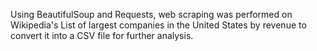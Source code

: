 Using BeautifulSoup and Requests, web scraping was performed on Wikipedia's List of largest companies in the United States by revenue to convert it into a CSV file for further analysis.
